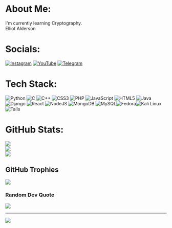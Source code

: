 # About Me:
I'm currently learning Cryptography.<br>Elliot Alderson


# Socials:
[![Instagram](https://img.shields.io/badge/Instagram-%23E4405F.svg?style=for-the-badge&logo=Instagram&logoColor=white)](https://instagram.com/programmingwithparas) [![YouTube](https://img.shields.io/badge/YouTube-%23FF0000.svg?style=for-the-badge&logo=YouTube&logoColor=white)](https://youtube.com/@ProgrammingWithParas) [![Telegram](https://img.shields.io/badge/Telegram-2CA5E0?style=for-the-badge&logo=telegram&logoColor=white)](https://t.me/programmingwithparas)

# Tech Stack:
![Python](https://img.shields.io/badge/python-3670A0?style=for-the-badge&logo=python&logoColor=ffdd54) ![C](https://img.shields.io/badge/c-%2300599C.svg?style=for-the-badge&logo=c&logoColor=white) ![C++](https://img.shields.io/badge/c++-%2300599C.svg?style=for-the-badge&logo=c%2B%2B&logoColor=white) ![CSS3](https://img.shields.io/badge/css3-%231572B6.svg?style=for-the-badge&logo=css3&logoColor=white) ![PHP](https://img.shields.io/badge/php-%23777BB4.svg?style=for-the-badge&logo=php&logoColor=white) ![JavaScript](https://img.shields.io/badge/javascript-%23323330.svg?style=for-the-badge&logo=javascript&logoColor=%23F7DF1E) ![HTML5](https://img.shields.io/badge/html5-%23E34F26.svg?style=for-the-badge&logo=html5&logoColor=white) ![Java](https://img.shields.io/badge/java-%23ED8B00.svg?style=for-the-badge&logo=openjdk&logoColor=white) ![Django](https://img.shields.io/badge/django-%23092E20.svg?style=for-the-badge&logo=django&logoColor=white) ![React](https://img.shields.io/badge/react-%2320232a.svg?style=for-the-badge&logo=react&logoColor=%2361DAFB) ![NodeJS](https://img.shields.io/badge/node.js-6DA55F?style=for-the-badge&logo=node.js&logoColor=white) ![MongoDB](https://img.shields.io/badge/MongoDB-%234ea94b.svg?style=for-the-badge&logo=mongodb&logoColor=white) ![MySQL](https://img.shields.io/badge/mysql-%2300000f.svg?style=for-the-badge&logo=mysql&logoColor=white)![Fedora](https://img.shields.io/badge/Fedora-294172?style=for-the-badge&logo=fedora&logoColor=white)![Kali Linux](https://img.shields.io/badge/kalilinux-%2300000f.svg?style=for-the-badge&logo=kalilinux&logoColor=white)![Tails](https://img.shields.io/badge/Tails%20-56347C?&style=for-the-badge&logo=tails&logoColor=white)
#
# GitHub Stats:
![](https://github-readme-stats.vercel.app/api?username=ProgrammerParas&theme=tokyonight&hide_border=false&include_all_commits=false&count_private=false)<br/> ![](https://github-readme-streak-stats.herokuapp.com/?user=ProgrammerParas&theme=tokyonight&hide_border=false)<br/>
![](https://github-readme-stats.vercel.app/api/top-langs/?username=ProgrammerParas&theme=tokyonight&hide_border=false&include_all_commits=false&count_private=false&layout=compact)

## GitHub Trophies
![](https://github-profile-trophy.vercel.app/?username=ProgrammerParas&theme=radical&no-frame=false&no-bg=true&margin-w=4)

### Random Dev Quote
![](https://quotes-github-readme.vercel.app/api?type=horizontal&theme=tokyonight)

---
[![](https://visitcount.itsvg.in/api?id=ProgrammerParas&icon=1&color=12)](https://visitcount.itsvg.in)

